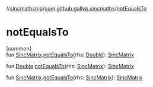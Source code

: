 //[sincmathsmp](../../index.md)/[com.github.gallvp.sincmaths](index.md)/[notEqualsTo](not-equals-to.md)

# notEqualsTo

[common]\
fun [SincMatrix](-sinc-matrix/index.md).[notEqualsTo](not-equals-to.md)(rhs: [Double](https://kotlinlang.org/api/latest/jvm/stdlib/kotlin/-double/index.html)): [SincMatrix](-sinc-matrix/index.md)

fun [Double](https://kotlinlang.org/api/latest/jvm/stdlib/kotlin/-double/index.html).[notEqualsTo](not-equals-to.md)(rhs: [SincMatrix](-sinc-matrix/index.md)): [SincMatrix](-sinc-matrix/index.md)

fun [SincMatrix](-sinc-matrix/index.md).[notEqualsTo](not-equals-to.md)(rhs: [SincMatrix](-sinc-matrix/index.md)): [SincMatrix](-sinc-matrix/index.md)
